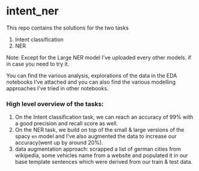 # intent_ner

This repo contains the solutions for the two tasks 

1. Intent classification
2. NER

Note: Except for the Large NER model I've uploaded every other models. if in case you need to try it.

You can find the various analysis, explorations of the data in the EDA notebooks I've attached and
you can also find the various modelling approaches I've tried in other notebooks. 

### High level overview of the tasks: 

1. On the Intent classification task, we can reach an accuracy of 99% with a good precision and recall score as well.
2. On the NER task, we build on top of the small & large versions of the spacy `en` model and I've also augmented the data
to increase our accuracy(went up by around 20%).
3. data augmentation approach: scrapped a list of german cities from wikipedia, some vehicles name from a website and 
populated it in our base template sentences which were derived from our train & test data.


